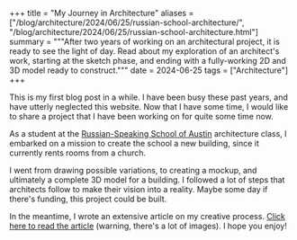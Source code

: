 +++
title = "My Journey in Architecture"
aliases = ["/blog/architecture/2024/06/25/russian-school-architecture/", "/blog/architecture/2024/06/25/russian-school-architecture.html"]
summary = """After two years of working on an architectural project, it is ready
to see the light of day. Read about my exploration of an architect's work, starting
at the sketch phase, and ending with a fully-working 2D and 3D model ready to
construct."""
date = 2024-06-25
tags = ["Architecture"]
+++

This is my first blog post in a while. I have been busy these past years, and
have utterly neglected this website. Now that I have some time, I would like
to share a project that I have been working on for quite some time now.

As a student at the [Russian-Speaking School of Austin](https://russianschoolofaustin.org)
architecture class, I embarked on a mission to create the school a new building,
since it currently rents rooms from a church.

I went from drawing possible variations, to creating a mockup, and ultimately
a complete 3D model for a building. I followed a lot of steps that architects
follow to make their vision into a reality. Maybe some day if there's funding,
this project could be built.

In the meantime, I wrote an extensive article on my creative process.
[Click here to read the article](/documents/russian-architecture/) (warning,
there's a lot of images). I hope you enjoy!

